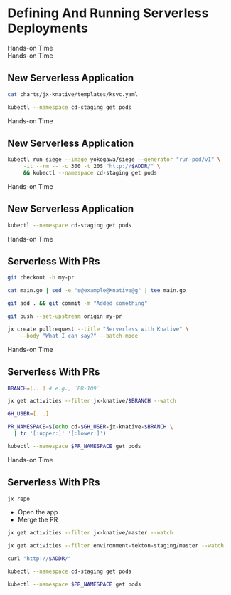 <!-- .slide: class="center dark" -->
<!-- .slide: data-background="../img/background/hands-on.jpg" -->
# Defining And Running Serverless Deployments

<div class="label">Hands-on Time</div>


<!-- .slide: data-background="img/knative-request.png" data-background-size="contain" -->


<!-- .slide: class="dark" -->
<div class="eyebrow"></div>
<div class="label">Hands-on Time</div>

## New Serverless Application

```bash
cat charts/jx-knative/templates/ksvc.yaml

kubectl --namespace cd-staging get pods
```


<!-- .slide: data-background="img/knative-scale-to-zero.png" data-background-size="contain" -->


<!-- .slide: class="dark" -->
<div class="eyebrow"></div>
<div class="label">Hands-on Time</div>

## New Serverless Application

```bash
kubectl run siege --image yokogawa/siege --generator "run-pod/v1" \
     -it --rm -- -c 300 -t 20S "http://$ADDR/" \
     && kubectl --namespace cd-staging get pods
```


<!-- .slide: data-background="img/knative-scale-to-three.png" data-background-size="contain" -->


<!-- .slide: class="dark" -->
<div class="eyebrow"></div>
<div class="label">Hands-on Time</div>

## New Serverless Application

```bash
kubectl --namespace cd-staging get pods
```


<!-- .slide: class="dark" -->
<div class="eyebrow"></div>
<div class="label">Hands-on Time</div>

## Serverless With PRs

```bash
git checkout -b my-pr

cat main.go | sed -e "s@example@Knative@g" | tee main.go

git add . && git commit -m "Added something"

git push --set-upstream origin my-pr

jx create pullrequest --title "Serverless with Knative" \
    --body "What I can say?" --batch-mode
```


<!-- .slide: class="dark" -->
<div class="eyebrow"></div>
<div class="label">Hands-on Time</div>

## Serverless With PRs

```bash
BRANCH=[...] # e.g., `PR-109`

jx get activities --filter jx-knative/$BRANCH --watch

GH_USER=[...]

PR_NAMESPACE=$(echo cd-$GH_USER-jx-knative-$BRANCH \
  | tr '[:upper:]' '[:lower:]')

kubectl --namespace $PR_NAMESPACE get pods
```


<!-- .slide: class="dark" -->
<div class="eyebrow"></div>
<div class="label">Hands-on Time</div>

## Serverless With PRs

```bash
jx repo
```

* Open the app
* Merge the PR

```bash
jx get activities --filter jx-knative/master --watch

jx get activities --filter environment-tekton-staging/master --watch

curl "http://$ADDR/"

kubectl --namespace cd-staging get pods

kubectl --namespace $PR_NAMESPACE get pods
```
